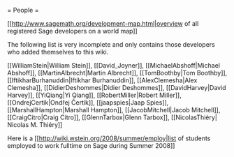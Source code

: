 = People =


[[http://www.sagemath.org/development-map.html|overview of all registered Sage developers on a world map]]

The following list is very incomplete and only contains those developers who added themselves to this wiki.

[[WilliamStein|William Stein]],  [[David_Joyner]], [[MichaelAbshoff|Michael Abshoff]], [[MartinAlbrecht|Martin Albrecht]], [[TomBoothby|Tom Boothby]], [[IftikharBurhanuddin|Iftikhar Burhanuddin]], [[AlexClemesha|Alex Clemesha]], [[DidierDeshommes|Didier Deshommes]], [[DavidHarvey|David Harvey]], [[YiQiang|Yi Qiang]], [[RobertMiller|Robert Miller]], [[OndrejCertik|Ondřej Čertík]], [[jaapspies|Jaap Spies]], [[MarshallHampton|Marshall Hampton]], [[JacobMitchell|Jacob Mitchell]], [[CraigCitro|Craig Citro]], [[GlennTarbox|Glenn Tarbox]], [[NicolasThiéry| Nicolas M. Thiéry]]

Here is a [[http://wiki.wstein.org/2008/summer/employ|list of students employed to work fulltime on Sage during Summer 2008]]
